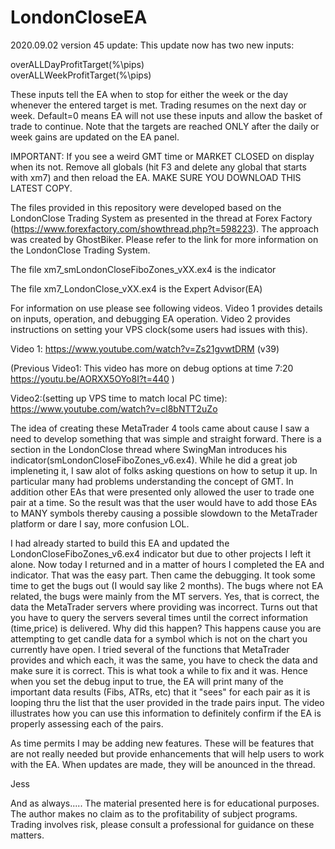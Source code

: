 # LondonCloseEA

2020.09.02 version 45 update:
This update now has two new inputs:

overALLDayProfitTarget(%\pips)<br>
overALLWeekProfitTarget(%\pips)

These inputs tell the EA when to stop for either the week or the day whenever the entered target is met.  Trading resumes on the next day or week.  Default=0 means EA will not use these inputs and allow the basket of trade to continue. Note that the targets are reached ONLY after the daily or week gains are updated on the EA panel.

IMPORTANT: If you see a weird GMT time or MARKET CLOSED  on display when its not.  Remove all globals (hit F3 and delete any global that starts with xm7) and then reload the EA. MAKE SURE YOU DOWNLOAD THIS LATEST COPY.  

The files provided in this repository were developed based on the LondonClose Trading System as presented in the thread at Forex Factory (https://www.forexfactory.com/showthread.php?t=598223).  The approach was created by GhostBiker.  Please refer to the link for more information on the LondonClose Trading System.

The file xm7_smLondonCloseFiboZones_vXX.ex4 is the indicator

The file xm7_LondonClose_vXX.ex4 is the Expert Advisor(EA)

For information on use please see following videos.  Video 1 provides details on inputs, operation, and debugging EA operation.  Video 2 provides instructions on setting your VPS clock(some users had issues with this).

Video 1:
https://www.youtube.com/watch?v=Zs21gvwtDRM (v39)

(Previous Video1:
This video has more on debug options at time 7:20
https://youtu.be/AORXX5OYo8I?t=440 )

Video2:(setting up VPS time to match local PC time):
https://www.youtube.com/watch?v=cl8bNTT2uZo

The idea of creating these MetaTrader 4 tools came about cause I saw a need to develop something that was simple and straight forward.  There is a section in the LondonClose thread where SwingMan introduces his indicator(smLondonCloseFiboZones_v6.ex4). While he did a great job impleneting it, I saw alot of folks asking questions on how to setup it up.  In particular many had problems understanding the concept of GMT.  In addition other EAs that were presented only allowed the user to trade one pair at a time.  So the result was that the user would have to add those EAs to MANY symbols thereby causing a possible slowdown to the MetaTrader platform or dare I say, more confusion LOL.

I had already started to build this EA and updated the LondonCloseFiboZones_v6.ex4 indicator but due to other projects I left it alone.  Now today I returned and in a matter of hours I completed the EA and indicator.  That was the easy part.  Then came the debugging.  It took some time to get the bugs out (I would say like 2 months).  The bugs where not EA related, the bugs were mainly from the MT servers.
Yes, that is correct, the data the MetaTrader servers where providing was incorrect.  Turns out that you have to query the servers several times until the correct information (time,price) is delivered.  Why did this happen?  This happens cause you are attempting to get candle data for a symbol which is not on the chart you currently have open.   I tried several of the functions that MetaTrader provides and which each, it was the same, you have to check the data and make sure it is correct.  This is what took a while to fix and it was.  Hence when you set the debug input to true, the EA will print many of the important data results (Fibs, ATRs, etc) that it "sees" for each pair as it is looping thru the list that the user provided in the trade pairs input.  The video illustrates how you can use this information to definitely confirm if the EA is properly assessing each of the pairs. 

As time permits I may be adding new features.  These will be features that are not really needed but provide enhancements that will help users to work with the EA.  When updates are made, they will be anounced in the thread.

Jess

And as always.....
The material presented here is for educational purposes.  The author makes no claim as to the profitability of subject programs.  Trading involves risk, please consult a professional for guidance on these matters. 
